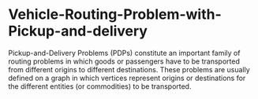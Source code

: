 # Vehicle-Routing-Problem-with-Pickup-and-delivery
Pickup-and-Delivery Problems (PDPs) constitute an important family of routing problems in which goods or passengers have to be transported from different origins to different destinations. These problems are usually defined on a graph in which vertices represent origins or destinations for the different entities (or commodities) to be transported.
